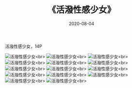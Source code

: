 ﻿---
layout: post
title: 《活潑性感少女》
date: 2020-08-04
img: http://photo.orgx.cf/%E6%80%A7%E6%84%9F/2019/活潑少女/000.jpg
tags: [美女,性感,泳衣]
---

活潑性感少女，14P

![活潑性感少女](http://photo.orgx.cf/%E6%80%A7%E6%84%9F/2019/活潑少女/001.jpg''活潑性感少女'')<br>
![活潑性感少女](http://photo.orgx.cf/%E6%80%A7%E6%84%9F/2019/活潑少女/002.jpg''活潑性感少女'')<br>
![活潑性感少女](http://photo.orgx.cf/%E6%80%A7%E6%84%9F/2019/活潑少女/003.jpg''活潑性感少女'')<br>
![活潑性感少女](http://photo.orgx.cf/%E6%80%A7%E6%84%9F/2019/活潑少女/004.jpg''活潑性感少女'')<br>
![活潑性感少女](http://photo.orgx.cf/%E6%80%A7%E6%84%9F/2019/活潑少女/005.jpg''活潑性感少女'')<br>
![活潑性感少女](http://photo.orgx.cf/%E6%80%A7%E6%84%9F/2019/活潑少女/006.jpg''活潑性感少女'')<br>
![活潑性感少女](http://photo.orgx.cf/%E6%80%A7%E6%84%9F/2019/活潑少女/007.jpg''活潑性感少女'')<br>
![活潑性感少女](http://photo.orgx.cf/%E6%80%A7%E6%84%9F/2019/活潑少女/008.jpg''活潑性感少女'')<br>
![活潑性感少女](http://photo.orgx.cf/%E6%80%A7%E6%84%9F/2019/活潑少女/009.jpg''活潑性感少女'')<br>
![活潑性感少女](http://photo.orgx.cf/%E6%80%A7%E6%84%9F/2019/活潑少女/010.jpg''活潑性感少女'')<br>
![活潑性感少女](http://photo.orgx.cf/%E6%80%A7%E6%84%9F/2019/活潑少女/011.jpg''活潑性感少女'')<br>
![活潑性感少女](http://photo.orgx.cf/%E6%80%A7%E6%84%9F/2019/活潑少女/012.jpg''活潑性感少女'')<br>
![活潑性感少女](http://photo.orgx.cf/%E6%80%A7%E6%84%9F/2019/活潑少女/013.jpg''活潑性感少女'')<br>
![活潑性感少女](http://photo.orgx.cf/%E6%80%A7%E6%84%9F/2019/活潑少女/014.jpg''活潑性感少女'')<br>
